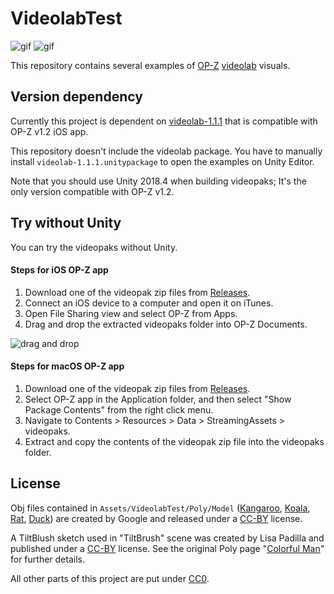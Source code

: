 VideolabTest
============

![gif](https://i.imgur.com/CNAe3Uk.gif)
![gif](https://i.imgur.com/2PNr9Vt.gif)

This repository contains several examples of [OP-Z] [videolab] visuals.

[OP-Z]: https://www.teenageengineering.com/products/op-z
[videolab]: https://github.com/teenageengineering/videolab

Version dependency
------------------

Currently this project is dependent on [videolab-1.1.1] that is compatible with
OP-Z v1.2 iOS app.

This repository doesn't include the videolab package. You have to manually
install `videolab-1.1.1.unitypackage` to open the examples on Unity Editor.

Note that you should use Unity 2018.4 when building videopaks; It's the only
version compatible with OP-Z v1.2.

[videolab-1.1.1]:
  https://github.com/teenageengineering/videolab/releases/tag/v1.1.1

Try without Unity
-----------------

You can try the videopaks without Unity.

#### Steps for iOS OP-Z app

1. Download one of the videopak zip files from [Releases].
2. Connect an iOS device to a computer and open it on iTunes.
3. Open File Sharing view and select OP-Z from Apps.
4. Drag and drop the extracted videopaks folder into OP-Z Documents.

![drag and drop](https://i.imgur.com/Rk5IvFq.png)

[Releases]: https://github.com/keijiro/VideolabTest/releases

#### Steps for macOS OP-Z app

1. Download one of the videopak zip files from [Releases].
2. Select OP-Z app in the Application folder, and then select "Show Package
   Contents" from the right click menu.
3. Navigate to Contents > Resources > Data > StreamingAssets > videopaks.
4. Extract and copy the contents of the videopak zip file into the
   videopaks folder.

License
-------

Obj files contained in `Assets/VideolabTest/Poly/Model` ([Kangaroo], [Koala],
[Rat], [Duck]) are created by Google and released under a [CC-BY] license.

[Kangaroo]: https://poly.google.com/view/3yiIERrKNQr
[Koala]: https://poly.google.com/view/9x4UY7n27nI
[Rat]: https://poly.google.com/view/9h_k4Jkm3Le
[Duck]: https://poly.google.com/view/frSLi6b6Vid
[CC-BY]: https://creativecommons.org/licenses/by/3.0/

A TiltBlush sketch used in "TiltBrush" scene was created by Lisa Padilla and
published under a [CC-BY] license. See the original Poly page "[Colorful Man]"
for further details.

[Colorful Man]: https://poly.google.com/view/2s0cpvWShgk

All other parts of this project are put under [CC0].

[CC0]: https://creativecommons.org/share-your-work/public-domain/cc0/
